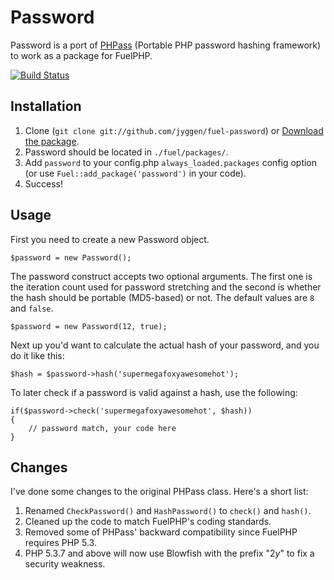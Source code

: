 # Password
Password is a port of [PHPass](http://www.openwall.com/phpass/) (Portable PHP password hashing framework) to work as a package for FuelPHP.

[![Build Status](https://secure.travis-ci.org/jyggen/fuel-password.png)](http://travis-ci.org/jyggen/fuel-password)

## Installation
1. Clone (`git clone git://github.com/jyggen/fuel-password`) or [Download the package](https://github.com/jyggen/fuel-password/zipball/master).
2. Password should be located in `./fuel/packages/`.
4. Add `password` to your config.php `always_loaded.packages` config option (or use `Fuel::add_package('password')` in your code).
5. Success!

## Usage
First you need to create a new Password object.

	$password = new Password();

 The password construct accepts two optional arguments. The first one is the iteration count used for password stretching and the second is whether the hash should be portable (MD5-based) or not. The default values are `8` and `false`.

	$password = new Password(12, true);

Next up you'd want to calculate the actual hash of your password, and you do it like this:

	$hash = $password->hash('supermegafoxyawesomehot');

To later check if a password is valid against a hash, use the following:

	if($password->check('supermegafoxyawesomehot', $hash))
	{
		// password match, your code here
	}

## Changes
I've done some changes to the original PHPass class. Here's a short list:

1. Renamed `CheckPassword()` and `HashPassword()` to `check()` and `hash()`.
2. Cleaned up the code to match FuelPHP's coding standards.
3. Removed some of PHPass' backward compatibility since FuelPHP requires PHP 5.3.
4. PHP 5.3.7 and above will now use Blowfish with the prefix "$2y$" to fix a
security weakness.
